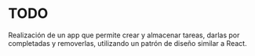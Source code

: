 # TODO

Realización de un app que permite crear y almacenar tareas, darlas por completadas y removerlas, utilizando un patrón de diseño similar a React.
